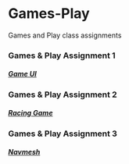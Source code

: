 # Games-Play
Games and Play class assignments 

### Games & Play Assignment 1
##### [Game UI](https://github.com/NoufAlnuaimi/Games-Play/blob/Assignments/README.md)


### Games & Play Assignment 2
##### [Racing Game](https://github.com/NoufAlnuaimi/Games-Play/tree/Assignment2)

### Games & Play Assignment 3
##### [Navmesh](https://github.com/NoufAlnuaimi/Games-Play/blob/main/Racing%20car%20game)
